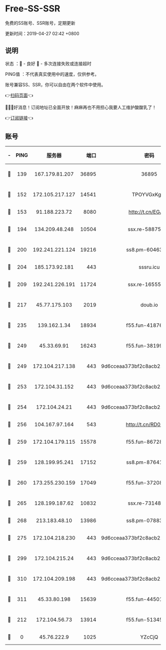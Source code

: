 # Free-SS-SSR

免费的SS账号、SSR账号，定期更新

更新时间：2019-04-27 02:42 +0800

## 说明

状态     ：🙂 - 良好 🙁 - 多次连接失败或连接超时

PING值   ：不代表真实使用中的速度，仅供参考。

账号兼容SS、SSR，你可以自由在两个软件中使用。

👉[扫码页面](https://liesauer.github.io/Free-SS-SSR/)👈

🎉🎉🎉好消息！订阅地址已全面开放！麻麻再也不用担心我要人工维护酸酸乳了！

👉[订阅链接](https://www.liesauer.net/yogurt/subscribe?ACCESS_TOKEN=DAYxR3mMaZAsaqUb)👈

## 账号

|-|PING|服务器|端口|密码|加密方式|区域|
|:----:|:----:|:-----:|-----:|:----:|:----:|:----:|
|🙂|139|167.179.81.207|36895|36895|aes-256-cfb|JP|
|🙂|152|172.105.217.127|14541|TPOYVGxKglpi|aes-256-cfb|JP|
|🙂|153|91.188.223.72|8080|http://t.cn/EGJIyrl|rc4-md5|RU|
|🙂|194|134.209.48.248|10504|ssx.re-58875699|aes-256-cfb|US|
|🙂|200|192.241.221.124|19216|ss8.pm-60463173|aes-256-cfb|US|
|🙂|204|185.173.92.181|443|sssru.icu|rc4-md5|RU|
|🙂|209|192.241.226.191|11724|ssx.re-16555681|aes-256-cfb|US|
|🙂|217|45.77.175.103|2019|doub.io|aes-128-ctr|SG|
|🙂|235|139.162.1.34|18934|f55.fun-41876955|aes-256-cfb|SG|
|🙂|249|45.33.69.91|16243|f55.fun-38199341|aes-256-cfb|US|
|🙂|249|172.104.217.138|443|9d6cceaa373bf2c8acb22e60b6a58be6|aes-256-cfb|US|
|🙂|253|172.104.31.152|443|9d6cceaa373bf2c8acb22e60b6a58be6|aes-256-cfb|US|
|🙂|254|172.104.24.21|443|9d6cceaa373bf2c8acb22e60b6a58be6|aes-256-cfb|US|
|🙂|256|104.167.97.164|543|http://t.cn/RD0D7sx|rc4-md5|CA|
|🙂|259|172.104.179.115|15578|f55.fun-86728448|aes-256-cfb|SG|
|🙂|259|128.199.95.241|17152|ss8.pm-87641460|aes-256-cfb|SG|
|🙂|260|173.255.230.159|17049|f55.fun-37208047|aes-256-cfb|US|
|🙂|265|128.199.187.62|10832|ssx.re-73148859|aes-256-cfb|SG|
|🙂|268|213.183.48.10|13986|ss8.pm-07883596|rc4-md5|RU|
|🙂|275|172.104.218.230|443|9d6cceaa373bf2c8acb22e60b6a58be6|aes-256-cfb|US|
|🙂|299|172.104.215.24|443|9d6cceaa373bf2c8acb22e60b6a58be6|aes-256-cfb|US|
|🙂|310|172.104.209.198|443|9d6cceaa373bf2c8acb22e60b6a58be6|aes-256-cfb|US|
|🙂|311|45.33.80.198|15639|f55.fun-44501835|aes-256-cfb|US|
|🙂|212|172.104.56.73|13914|f55.fun-51345667|aes-256-cfb|SG|
|🙁|0|45.76.222.9|1025|YZcCjQ|rc4-md5|JP|
